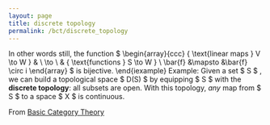 ```yaml
---
layout: page
title: discrete topology
permalink: /bct/discrete_topology
---
```

In other words still, the function $ \begin{array}{ccc} { \text{linear maps } V \to W } & \ \to \ & { \text{functions } S \to W } \ \bar{f} &\mapsto &\bar{f} \circ i \end{array} $ is bijective. \end{iexample} Example: Given a set $ S $ , we can build a topological space $ D(S) $ by equipping $ S $ with the **discrete topology**: all subsets are open. With this topology, *any* map from $ S $ to a space $ X $ is continuous.


From [Basic Category Theory](https://mathgloss.github.io/MathGloss/bct.html)